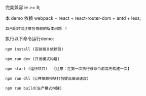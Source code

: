 
完美兼容 ie >= 8;

本 demo 依赖 webpack + react + react-router-dom + antd + less;

	自己配时需注意各依赖的版本问题 ！

执行以下命令运行demo:

	npm install (安装相关依赖包)

	npm run dev (开发模式构建)

	npm start (运行项目)  【注意：在第一次执行该命令前需先构建一次】

	npm run dll（公共依赖模块打包提高编译速度）

	npm run build(生产模式构建)